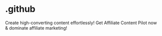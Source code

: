 # .github
Create high-converting content effortlessly! Get Affiliate Content Pilot now &amp; dominate affiliate marketing!
